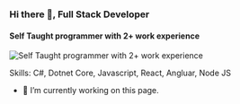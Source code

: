 ### Hi there 👋, Full Stack Developer
#### Self Taught programmer with 2+ work experience
![Self Taught programmer with 2+ work experience](https://imageio.forbes.com/dam/imageserve/59aef584a7ea434a34f36111/0x0.png?cropX1=-1&cropY1=-1&cropX2=-1&cropY2=-1&quality=75&fit=&background=000000&uri=danidiplacido/files/2017/09/batman-312342_960_720.png)


Skills: C#, Dotnet Core, Javascript, React, Angluar, Node JS

- 🔭 I’m currently working on this page. 




